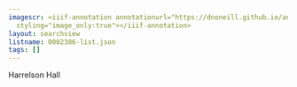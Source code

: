 ```yaml
---
imagescr: <iiif-annotation annotationurl="https://dnoneill.github.io/annotations/0002386-1.json"
  styling="image_only:true"></iiif-annotation>
layout: searchview
listname: 0002386-list.json
tags: []
---
```

Harrelson Hall